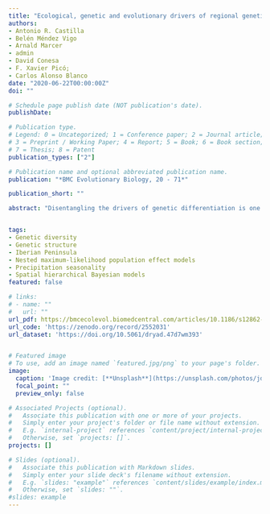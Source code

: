```yaml
---
title: "Ecological, genetic and evolutionary drivers of regional genetic differentiation in Arabidopsis thaliana"
authors:
- Antonio R. Castilla
- Belén Méndez Vigo
- Arnald Marcer
- admin
- David Conesa
- F. Xavier Picó;
- Carlos Alonso Blanco
date: "2020-06-22T00:00:00Z"
doi: ""

# Schedule page publish date (NOT publication's date).
publishDate: 

# Publication type.
# Legend: 0 = Uncategorized; 1 = Conference paper; 2 = Journal article;
# 3 = Preprint / Working Paper; 4 = Report; 5 = Book; 6 = Book section;
# 7 = Thesis; 8 = Patent
publication_types: ["2"]

# Publication name and optional abbreviated publication name.
publication: "*BMC Evolutionary Biology, 20 - 71*"

publication_short: ""

abstract: "Disentangling the drivers of genetic differentiation is one of the cornerstones in evolution. This is because genetic diversity, and the way in which it is partitioned within and among populations across space, is an important asset for the ability of populations to adapt and persist in changing environments. We tested three major hypotheses accounting for genetic differentiation—isolation-by-distance (IBD), isolation-by-environment (IBE) and isolation-by-resistance (IBR)—in the annual plant Arabidopsis thaliana across the Iberian Peninsula, the region with the largest genomic diversity. To that end, we sampled, genotyped with genome-wide SNPs, and analyzed 1772 individuals from 278 populations distributed across the Iberian Peninsula."


tags:
- Genetic diversity
- Genetic structure
- Iberian Peninsula
- Nested maximum-likelihood population effect models
- Precipitation seasonality
- Spatial hierarchical Bayesian models
featured: false

# links:
# - name: ""
#   url: ""
url_pdf: https://bmcecolevol.biomedcentral.com/articles/10.1186/s12862-020-01635-2
url_code: 'https://zenodo.org/record/2552031'
url_dataset: 'https://doi.org/10.5061/dryad.47d7wm393'


# Featured image
# To use, add an image named `featured.jpg/png` to your page's folder. 
image:
  caption: 'Image credit: [**Unsplash**](https://unsplash.com/photos/jdD8gXaTZsc)'
  focal_point: ""
  preview_only: false

# Associated Projects (optional).
#   Associate this publication with one or more of your projects.
#   Simply enter your project's folder or file name without extension.
#   E.g. `internal-project` references `content/project/internal-project/index.md`.
#   Otherwise, set `projects: []`.
projects: []

# Slides (optional).
#   Associate this publication with Markdown slides.
#   Simply enter your slide deck's filename without extension.
#   E.g. `slides: "example"` references `content/slides/example/index.md`.
#   Otherwise, set `slides: ""`.
#slides: example
---
```



